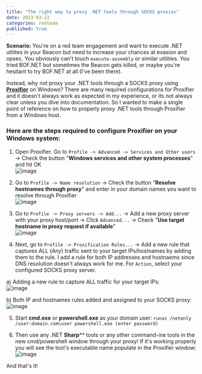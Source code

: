 ```yaml
---
title: "The right way to proxy .NET tools through SOCKS proxies"
date: 2023-03-22
categories: redteam
published: true
---
```


**Scenario:** You're on a red team engagement and want to execute .NET utilites in your Beacon but need to increase your chances at evasion and opsec. You obviously can't touch `execute-assembly` or similar utilities. You tried BOF.NET but sometimes the Beacon gets killed, or maybe you're hesitant to try BOF.NET at all (I've been there).
<br />

Instead, why not proxy your .NET tools through a SOCKS proxy using [**Proxifier**](https://www.proxifier.com/) on Windows? There are many required configurations for Proxifier and it doesn't always work as expected in my experience, or its not always clear unless you dive into documentation. So I wanted to make a single point of reference on how to properly proxy .NET tools through Proxifier from a Windows host.
<br />

### Here are the steps required to configure Proxifier on your Windows system:

1. Open Proxifier. Go to `Profile -> Advanced -> Services and Other users` -> Check the button "**Windows services and other system processes**" and hit OK<br />
![image](https://user-images.githubusercontent.com/35749735/227019477-bad48d68-ae1b-435f-a4a8-5ee62cc7e790.png)


2. Go to `Profile -> Name resolution` -> Check the button "**Resolve hostnames through proxy**" and enter in your domain names you want to resolve through Proxifier<br />
![image](https://user-images.githubusercontent.com/35749735/227020088-41443aca-d1ed-4d3f-aa7f-0c5ca1fc4207.png)


3. Go to `Profile -> Proxy servers -> Add...` -> Add a new proxy server with your proxy host/port -> Click `Advanced...` -> Check "**Use target hostname in proxy request if available**" <br />
![image](https://user-images.githubusercontent.com/35749735/227037705-756b007f-b6fe-4167-9dee-ef9092b32a67.png)


4. Next, go to `Profile -> Proxification Rules...` -> Add a new rule that captures ALL (_Any_) traffic sent to your target IPs/hostnames by adding them to the rule. I add a rule for both IP addresses and hostnaems since DNS resolution doesn't always work for me. For `Action`, select your configured SOCKS proxy server.<br />

  a) Adding a new rule to capture ALL traffic for your target IPs:<br />
  ![image](https://user-images.githubusercontent.com/35749735/227028886-4882b3cb-64cb-45e8-9e94-3e5230a62aa3.png)


  b) Both IP and hostnames rules added and assigned to your SOCKS proxy:<br />
  ![image](https://user-images.githubusercontent.com/35749735/227028425-959ec1f2-723c-4209-b208-967129ef7dc4.png)


5. Start **cmd.exe** or **powershell.exe** as your domain user: `runas /netonly /user:domain.com\user powershell.exe (enter password)`<br />


6. Then use any .NET **Sharp**** tools or any other command-ine tools in the new cmd/powershell window through your proxy! If it's working properly you will see the tool's executable name populate in the Proxifier window: <br />
![image](https://user-images.githubusercontent.com/35749735/227029817-af1c81d0-81c7-4195-8ed9-c3dbec91478c.png)

And that's it!
